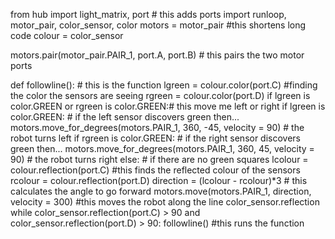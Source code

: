 from hub import light_matrix, port # this adds ports
import runloop, motor_pair, color_sensor, color
motors = motor_pair #this shortens long code
colour = color_sensor

motors.pair(motor_pair.PAIR_1, port.A, port.B) # this pairs the two motor ports


def followline(): # this is the function
    lgreen = colour.color(port.C) #finding the color the sensors are seeing
    rgreen = colour.color(port.D)
    if lgreen is color.GREEN or rgreen is color.GREEN:# this move me left or right
        if lgreen is color.GREEN: # if the left sensor discovers green then...
            motors.move_for_degrees(motors.PAIR_1, 360, -45, velocity = 90) # the robot turns left
        if rgreen is color.GREEN: # if the right sensor discovers green then...
            motors.move_for_degrees(motors.PAIR_1, 360, 45, velocity = 90) # the robot turns right
    else: # if there are no green squares
        lcolour = colour.reflection(port.C) #this finds the reflected colour of the sensors
        rcolour = colour.reflection(port.D)
        direction = (lcolour - rcolour)*3 # this calculates the angle to go forward
        motors.move(motors.PAIR_1, direction, velocity = 300) #this moves the robot along the line
        color_sensor.reflection
while color_sensor.reflection(port.C) > 90 and color_sensor.reflection(port.D) > 90:
    followline() #this runs the function
